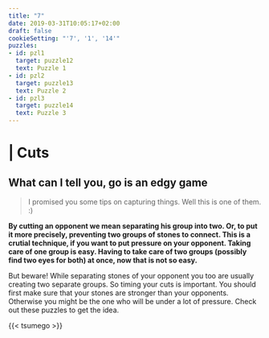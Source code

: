 ```yaml
---
title: "7"
date: 2019-03-31T10:05:17+02:00
draft: false
cookieSetting: "'7', '1', '14'"
puzzles:
- id: pzl1
  target: puzzle12
  text: Puzzle 1
- id: pzl2
  target: puzzle13
  text: Puzzle 2
- id: pzl3
  target: puzzle14
  text: Puzzle 3
---
```


# | Cuts
## What can I tell you, go is an edgy game

> I promised you some tips on capturing things. Well this is one of them. :)

**By cutting an opponent we mean separating his group into two. Or, to put it more precisely, preventing two groups of stones to connect. This is a crutial technique, if you want to put pressure on your opponent. Taking care of one group is easy. Having to take care of two groups (possibly find two eyes for both) at once, now that is not so easy.**

But beware! While separating stones of your opponent you too are usually creating two separate groups. So timing your cuts is important. You should first make sure that your stones are stronger than your opponents. Otherwise you might be the one who will be under a lot of pressure. Check out these puzzles to get the idea. 

{{< tsumego >}}